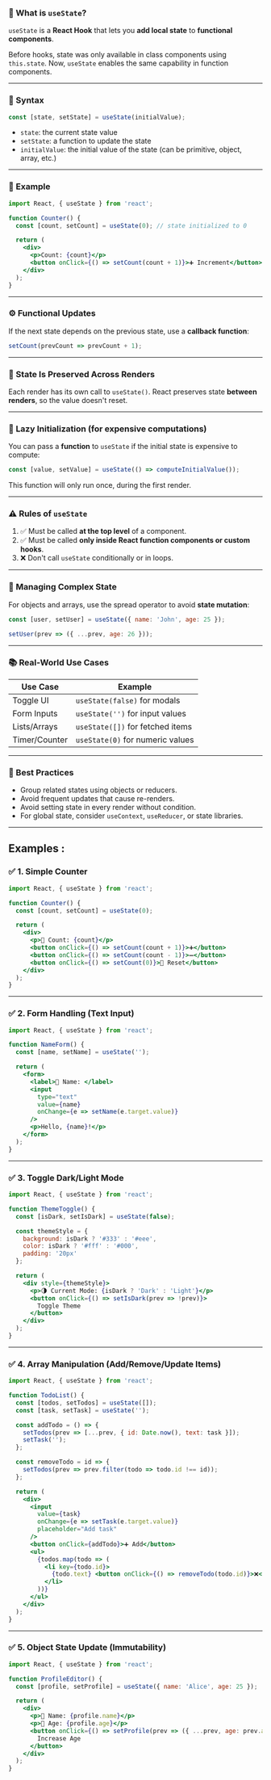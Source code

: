 
### 📌 What is `useState`?

`useState` is a **React Hook** that lets you **add local state** to **functional components**.

Before hooks, state was only available in class components using `this.state`. Now, `useState` enables the same capability in function components.

---

### 🔧 Syntax

```jsx
const [state, setState] = useState(initialValue);
```

* `state`: the current state value
* `setState`: a function to update the state
* `initialValue`: the initial value of the state (can be primitive, object, array, etc.)

---

### 🧪 Example

```jsx
import React, { useState } from 'react';

function Counter() {
  const [count, setCount] = useState(0); // state initialized to 0

  return (
    <div>
      <p>Count: {count}</p>
      <button onClick={() => setCount(count + 1)}>➕ Increment</button>
    </div>
  );
}
```

---

### ⚙️ Functional Updates

If the next state depends on the previous state, use a **callback function**:

```jsx
setCount(prevCount => prevCount + 1);
```

---

### 🔁 State Is Preserved Across Renders

Each render has its own call to `useState()`. React preserves state **between renders**, so the value doesn't reset.

---

### 🧠 Lazy Initialization (for expensive computations)

You can pass a **function** to `useState` if the initial state is expensive to compute:

```jsx
const [value, setValue] = useState(() => computeInitialValue());
```

This function will only run once, during the first render.

---

### ⚠️ Rules of `useState`

1. ✅ Must be called **at the top level** of a component.
2. ✅ Must be called **only inside React function components or custom hooks**.
3. ❌ Don't call `useState` conditionally or in loops.

---

### 🧩 Managing Complex State

For objects and arrays, use the spread operator to avoid **state mutation**:

```jsx
const [user, setUser] = useState({ name: 'John', age: 25 });

setUser(prev => ({ ...prev, age: 26 }));
```

---

### 📚 Real-World Use Cases

| Use Case      | Example                          |
| ------------- | -------------------------------- |
| Toggle UI     | `useState(false)` for modals     |
| Form Inputs   | `useState('')` for input values  |
| Lists/Arrays  | `useState([])` for fetched items |
| Timer/Counter | `useState(0)` for numeric values |

---

### 🧠 Best Practices

* Group related states using objects or reducers.
* Avoid frequent updates that cause re-renders.
* Avoid setting state in every render without condition.
* For global state, consider `useContext`, `useReducer`, or state libraries.



---

## Examples : 



### ✅ 1. Simple Counter

```jsx
import React, { useState } from 'react';

function Counter() {
  const [count, setCount] = useState(0);

  return (
    <div>
      <p>🧮 Count: {count}</p>
      <button onClick={() => setCount(count + 1)}>➕</button>
      <button onClick={() => setCount(count - 1)}>➖</button>
      <button onClick={() => setCount(0)}>🔁 Reset</button>
    </div>
  );
}
```

---

### ✅ 2. Form Handling (Text Input)

```jsx
import React, { useState } from 'react';

function NameForm() {
  const [name, setName] = useState('');

  return (
    <form>
      <label>👤 Name: </label>
      <input
        type="text"
        value={name}
        onChange={e => setName(e.target.value)}
      />
      <p>Hello, {name}!</p>
    </form>
  );
}
```

---

### ✅ 3. Toggle Dark/Light Mode

```jsx
import React, { useState } from 'react';

function ThemeToggle() {
  const [isDark, setIsDark] = useState(false);

  const themeStyle = {
    background: isDark ? '#333' : '#eee',
    color: isDark ? '#fff' : '#000',
    padding: '20px'
  };

  return (
    <div style={themeStyle}>
      <p>🌗 Current Mode: {isDark ? 'Dark' : 'Light'}</p>
      <button onClick={() => setIsDark(prev => !prev)}>
        Toggle Theme
      </button>
    </div>
  );
}
```

---

### ✅ 4. Array Manipulation (Add/Remove/Update Items)

```jsx
import React, { useState } from 'react';

function TodoList() {
  const [todos, setTodos] = useState([]);
  const [task, setTask] = useState('');

  const addTodo = () => {
    setTodos(prev => [...prev, { id: Date.now(), text: task }]);
    setTask('');
  };

  const removeTodo = id => {
    setTodos(prev => prev.filter(todo => todo.id !== id));
  };

  return (
    <div>
      <input
        value={task}
        onChange={e => setTask(e.target.value)}
        placeholder="Add task"
      />
      <button onClick={addTodo}>➕ Add</button>
      <ul>
        {todos.map(todo => (
          <li key={todo.id}>
            {todo.text} <button onClick={() => removeTodo(todo.id)}>❌</button>
          </li>
        ))}
      </ul>
    </div>
  );
}
```

---

### ✅ 5. Object State Update (Immutability)

```jsx
import React, { useState } from 'react';

function ProfileEditor() {
  const [profile, setProfile] = useState({ name: 'Alice', age: 25 });

  return (
    <div>
      <p>👤 Name: {profile.name}</p>
      <p>🎂 Age: {profile.age}</p>
      <button onClick={() => setProfile(prev => ({ ...prev, age: prev.age + 1 }))}>
        Increase Age
      </button>
    </div>
  );
}
```

